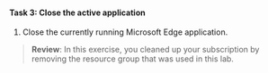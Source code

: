 #### Task 3: Close the active application

1. Close the currently running Microsoft Edge application.

> **Review**: In this exercise, you cleaned up your subscription by removing the resource group that was used in this lab.
